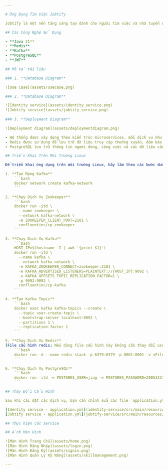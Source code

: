 ```yaml
---

# Ứng Dụng Tìm Việc Jobtify

Jobtify là một nền tảng sáng tạo dành cho người tìm việc và nhà tuyển dụng, giúp người dùng quản lý quá trình tìm việc, kỹ năng và thông tin cá nhân một cách minh bạch và hiệu quả.

## Các Công Nghệ Sử Dụng

- **Java 21**
- **Redis**
- **Kafka**
- **PostgreSQL**
- **JWT**

## Mô tả tài liệu

### 1. **Database Diagram**

![Use Case](assets/usecase.png)

### 2. **Database Diagram**

![Identity service](assets/identity_service.png)
![Jobtify service](assets/jobtify_service.png)
  
### 3. **Deployment Diagram**

![Deployment diagram](assets/deploymentdiagram.png)

- Hệ thống được xây dựng theo kiến trúc microservices, mỗi dịch vụ như Dịch Vụ Xác Thực (Identity Service) và Dịch Vụ Jobtify (Jobtify Service) hoạt động độc lập và giao tiếp qua Kafka.
- Redis được sử dụng để lưu trữ dữ liệu truy cập thường xuyên, đảm bảo hiệu suất cao.
- PostgreSQL lưu trữ thông tin người dùng, công việc và các dữ liệu cần thiết khác.

## Triển Khai Trên Môi Trường Linux

Để triển khai ứng dụng trên môi trường Linux, hãy làm theo các bước dưới đây:

1. **Tạo Mạng Kafka**
    ```bash
    docker network create kafka-network
    ```

2. **Chạy Dịch Vụ Zookeeper**
    ```bash
    docker run -itd \
      --name zookeeper \
      --network kafka-network \
      -e ZOOKEEPER_CLIENT_PORT=2181 \
      confluentinc/cp-zookeeper
    ```

3. **Chạy Dịch Vụ Kafka**
    ```bash
    HOST_IP=$(hostname -I | awk '{print $1}')
    docker run -itd \
      --name kafka \
      --network kafka-network \
      -e KAFKA_ZOOKEEPER_CONNECT=zookeeper:2181 \
      -e KAFKA_ADVERTISED_LISTENERS=PLAINTEXT://{HOST_IP}:9092 \
      -e KAFKA_OFFSETS_TOPIC_REPLICATION_FACTOR=1 \
      -p 9092:9092 \
      confluentinc/cp-kafka
    ```

4. **Tạo Kafka Topic**
    ```bash
    docker exec kafka kafka-topics --create \
      --topic user-create-topic \
      --bootstrap-server localhost:9092 \
      --partitions 1 \
      --replication-factor 1
    ```

5. **Chạy Dịch Vụ Redis**
[File cấu hình redis: Nếu dùng file cấu hình này không cần thay đổi username, password, port Redis](assets/redis.conf) 
    ```bash
    docker run -d --name redis-stack -p 6379:6379 -p 8001:8001 -v <File-Cấu-Hình-Redis.conf>:/etc/redis/redis.conf redis/redis-stack:latest
    ```

6. **Chạy Dịch Vụ PostgreSQL**
    ```bash
    docker run -itd -e POSTGRES_USER=jiag -e POSTGRES_PASSWORD=20053331 -p 5432:5432 -v /home/$USER/postgresql/data:/var/lib/postgresql/data --name postgresql postgres:17.0-bookworm
    ```

## Thay Đổi Cấu Hình

Sau khi cài đặt các dịch vụ, bạn cần chỉnh sửa các file `application.yml` của Dịch Vụ Xác Thực và Dịch Vụ Jobtify để tích hợp các cấu hình môi trường.

[Identity service - application.yml](identity-service/src/main/resources/application.yml)
[Jobtify service - application.yml](jobtify-service/src/main/resources/application.yaml)

## Thực hiện các service

## Ảnh Màn Hình

![Màn Hình Trang Chủ](assets/home.png)
![Màn Hình Đăng Nhập](assets/login.png)
![Màn Hình Đăng Ký](assets/signin.png)
![Màn Hình Quản Lý Kỹ Năng](assets/skillmanagement.png)

---
```

